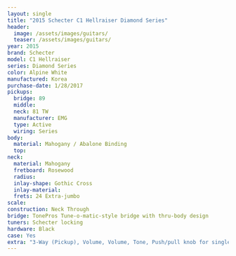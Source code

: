 ```yaml
---
layout: single
title: "2015 Schecter C1 Hellraiser Diamond Series"
header:
  image: /assets/images/guitars/
  teaser: /assets/images/guitars/
year: 2015
brand: Schecter
model: C1 Hellraiser
series: Diamond Series
color: Alpine White
manufactured: Korea
purchase-date: 1/28/2017
pickups:
  bridge: 89
  middle: 
  neck: 81 TW
  manufacturer: EMG
  type: Active
  wiring: Series
body:
  material: Mahogany / Abalone Binding
  top: 
neck:
  material: Mahogany
  fretboard: Rosewood
  radius: 
  inlay-shape: Gothic Cross
  inlay-material: 
  frets: 24 Extra-jumbo
scale: 
construction: Neck Through
bridge: TonePros Tune-o-matic-style bridge with thru-body design
tuners: Schecter locking 
hardware: Black
case: Yes
extra: "3-Way (Pickup), Volume, Volume, Tone, Push/pull knob for single-coil on 81TW"
---
```

